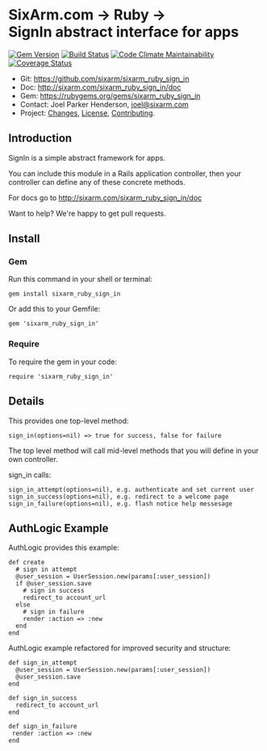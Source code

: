 # SixArm.com → Ruby → <br> SignIn abstract interface for apps

<!--header-open-->

[![Gem Version](https://badge.fury.io/rb/sixarm_ruby_sign_in.svg)](http://badge.fury.io/rb/sixarm_ruby_sign_in)
[![Build Status](https://travis-ci.org/SixArm/sixarm_ruby_sign_in.png)](https://travis-ci.org/SixArm/sixarm_ruby_sign_in)
[![Code Climate Maintainability](https://api.codeclimate.com/v1/badges/$id/maintainability)](https://codeclimate.com/github/SixArm/$dir/maintainability)
[![Coverage Status](https://coveralls.io/repos/SixArm/sixarm_ruby_sign_in/badge.svg?branch=master&service=github)](https://coveralls.io/github/SixArm/sixarm_ruby_sign_in?branch=master)

* Git: <https://github.com/sixarm/sixarm_ruby_sign_in>
* Doc: <http://sixarm.com/sixarm_ruby_sign_in/doc>
* Gem: <https://rubygems.org/gems/sixarm_ruby_sign_in>
* Contact: Joel Parker Henderson, <joel@sixarm.com>
* Project: [Changes](CHANGES.md), [License](LICENSE.md), [Contributing](CONTRIBUTING.md).

<!--header-shut-->


## Introduction

SignIn is a simple abstract framework for apps.

You can include this module in a Rails application controller,
then your controller can define any of these concrete methods.

For docs go to <http://sixarm.com/sixarm_ruby_sign_in/doc>

Want to help? We're happy to get pull requests.


<!--install-opent-->

## Install

### Gem

Run this command in your shell or terminal:

    gem install sixarm_ruby_sign_in

Or add this to your Gemfile:

    gem 'sixarm_ruby_sign_in'

### Require

To require the gem in your code:

    require 'sixarm_ruby_sign_in'

<!--install-shut-->


## Details

This provides one top-level method:

    sign_in(options=nil) => true for success, false for failure

The top level method will call mid-level methods
that you will define in your own controller.

sign_in calls:

    sign_in_attempt(options=nil), e.g. authenticate and set current user
    sign_in_success(options=nil), e.g. redirect to a welcome page
    sign_in_failure(options=nil), e.g. flash notice help messesage


## AuthLogic Example

AuthLogic provides this example:

    def create
      # sign in attempt
      @user_session = UserSession.new(params[:user_session])
      if @user_session.save
        # sign in success
        redirect_to account_url
      else
        # sign in failure
        render :action => :new
      end
    end

AuthLogic example refactored for improved security and structure:

    def sign_in_attempt
      @user_session = UserSession.new(params[:user_session])
      @user_session.save
    end

    def sign_in_success
      redirect_to account_url
    end

    def sign_in_failure
     render :action => :new
    end
